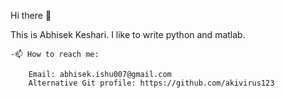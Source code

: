 Hi there 👋

This is Abhisek Keshari. I like to write python and matlab.
    
    -📫 How to reach me:

        Email: abhisek.ishu007@gmail.com
        Alternative Git profile: https://github.com/akivirus123

